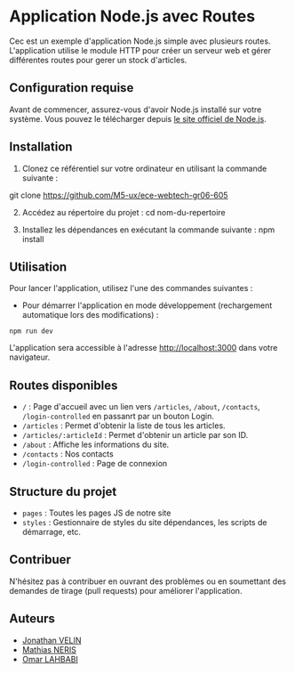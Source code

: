 # Application Node.js avec Routes

Cec est un exemple d'application Node.js simple avec plusieurs routes. L'application utilise le module HTTP pour créer un serveur web et gérer différentes routes pour gerer un stock d'articles.

## Configuration requise

Avant de commencer, assurez-vous d'avoir Node.js installé sur votre système. Vous pouvez le télécharger depuis [le site officiel de Node.js](https://nodejs.org/).

## Installation

1. Clonez ce référentiel sur votre ordinateur en utilisant la commande suivante :

git clone https://github.com/M5-ux/ece-webtech-gr06-605

2. Accédez au répertoire du projet :
   cd nom-du-repertoire

3. Installez les dépendances en exécutant la commande suivante :
   npm install

## Utilisation

Pour lancer l'application, utilisez l'une des commandes suivantes :

- Pour démarrer l'application en mode développement (rechargement automatique lors des modifications) :

```
npm run dev
```

L'application sera accessible à l'adresse [http://localhost:3000](http://localhost:3000) dans votre navigateur.

## Routes disponibles

- `/` : Page d'accueil avec un lien vers `/articles`, `/about`, `/contacts`, `/login-controlled` en passanrt par un bouton Login.
- `/articles` : Permet d'obtenir la liste de tous les articles.
- `/articles/:articleId` : Permet d'obtenir un article par son ID.
- `/about` : Affiche les informations du site.
- `/contacts` : Nos contacts
- `/login-controlled` : Page de connexion

## Structure du projet

- `pages` : Toutes les pages JS de notre site
- `styles` : Gestionnaire de styles du site dépendances, les scripts de démarrage, etc.

## Contribuer

N'hésitez pas à contribuer en ouvrant des problèmes ou en soumettant des demandes de tirage (pull requests) pour améliorer l'application.

## Auteurs

- [Jonathan VELIN](https://github.com/jonathan971)
- [Mathias NERIS](https://github.com/M5-ux)
- [Omar LAHBABI](https://github.com/omar2929)
